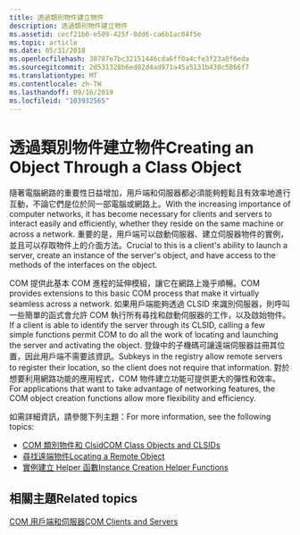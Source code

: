 ```yaml
---
title: 透過類別物件建立物件
description: 透過類別物件建立物件
ms.assetid: cecf21b0-e509-425f-8dd6-ca6b1ac04f5e
ms.topic: article
ms.date: 05/31/2018
ms.openlocfilehash: 38787e7bc32151446cda6ff0a4cfe3f23a0f6eda
ms.sourcegitcommit: 2d531328b6ed82d4ad971a45a5131b430c5866f7
ms.translationtype: MT
ms.contentlocale: zh-TW
ms.lasthandoff: 09/16/2019
ms.locfileid: "103932565"
---
```

# <a name="creating-an-object-through-a-class-object"></a><span data-ttu-id="354df-103">透過類別物件建立物件</span><span class="sxs-lookup"><span data-stu-id="354df-103">Creating an Object Through a Class Object</span></span>

<span data-ttu-id="354df-104">隨著電腦網路的重要性日益增加，用戶端和伺服器都必須能夠輕鬆且有效率地進行互動，不論它們是位於同一部電腦或網路上。</span><span class="sxs-lookup"><span data-stu-id="354df-104">With the increasing importance of computer networks, it has become necessary for clients and servers to interact easily and efficiently, whether they reside on the same machine or across a network.</span></span> <span data-ttu-id="354df-105">重要的是，用戶端可以啟動伺服器、建立伺服器物件的實例，並且可以存取物件上的介面方法。</span><span class="sxs-lookup"><span data-stu-id="354df-105">Crucial to this is a client's ability to launch a server, create an instance of the server's object, and have access to the methods of the interfaces on the object.</span></span>

<span data-ttu-id="354df-106">COM 提供此基本 COM 進程的延伸模組，讓它在網路上幾乎順暢。</span><span class="sxs-lookup"><span data-stu-id="354df-106">COM provides extensions to this basic COM process that make it virtually seamless across a network.</span></span> <span data-ttu-id="354df-107">如果用戶端能夠透過 CLSID 來識別伺服器，則呼叫一些簡單的函式會允許 COM 執行所有尋找和啟動伺服器的工作，以及啟始物件。</span><span class="sxs-lookup"><span data-stu-id="354df-107">If a client is able to identify the server through its CLSID, calling a few simple functions permit COM to do all the work of locating and launching the server and activating the object.</span></span> <span data-ttu-id="354df-108">登錄中的子機碼可讓遠端伺服器註冊其位置，因此用戶端不需要該資訊。</span><span class="sxs-lookup"><span data-stu-id="354df-108">Subkeys in the registry allow remote servers to register their location, so the client does not require that information.</span></span> <span data-ttu-id="354df-109">對於想要利用網路功能的應用程式，COM 物件建立功能可提供更大的彈性和效率。</span><span class="sxs-lookup"><span data-stu-id="354df-109">For applications that want to take advantage of networking features, the COM object creation functions allow more flexibility and efficiency.</span></span>

<span data-ttu-id="354df-110">如需詳細資訊，請參閱下列主題：</span><span class="sxs-lookup"><span data-stu-id="354df-110">For more information, see the following topics:</span></span>

-   [<span data-ttu-id="354df-111">COM 類別物件和 Clsid</span><span class="sxs-lookup"><span data-stu-id="354df-111">COM Class Objects and CLSIDs</span></span>](com-class-objects-and-clsids.md)
-   [<span data-ttu-id="354df-112">尋找遠端物件</span><span class="sxs-lookup"><span data-stu-id="354df-112">Locating a Remote Object</span></span>](locating-a-remote-object.md)
-   [<span data-ttu-id="354df-113">實例建立 Helper 函數</span><span class="sxs-lookup"><span data-stu-id="354df-113">Instance Creation Helper Functions</span></span>](instance-creation-helper-functions.md)

## <a name="related-topics"></a><span data-ttu-id="354df-114">相關主題</span><span class="sxs-lookup"><span data-stu-id="354df-114">Related topics</span></span>

<dl> <dt>

[<span data-ttu-id="354df-115">COM 用戶端和伺服器</span><span class="sxs-lookup"><span data-stu-id="354df-115">COM Clients and Servers</span></span>](com-clients-and-servers.md)
</dt> </dl>

 

 




